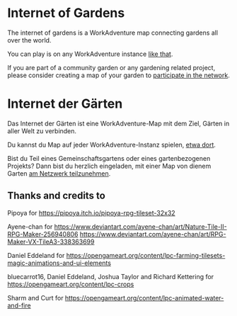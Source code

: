 # Internet of Gardens
The internet of gardens is a WorkAdventure map connecting gardens all over the world.

You can play is on any WorkAdventure instance [like that](https://play.workadventu.re/_/global/c0c0bird.github.io/internet-of-gardens/main.json).

If you are part of a community garden or any gardening related project, please consider creating a map of your garden to [participate in the network](https://c0c0bird.github.io/internet-of-gardens/docs/how-to-join).

# Internet der Gärten
Das Internet der Gärten ist eine WorkAdventure-Map mit dem Ziel, Gärten in aller Welt zu verbinden.

Du kannst du Map auf jeder WorkAdventure-Instanz spielen, [etwa dort](https://play.workadventu.re/_/global/c0c0bird.github.io/internet-of-gardens/main.json).

Bist du Teil eines Gemeinschaftsgartens oder eines gartenbezogenen Projekts? Dann bist du herzlich eingeladen, mit einer Map von dienem Garten [am Netzwerk teilzunehmen](https://c0c0bird.github.io/internet-of-gardens/docs/how-to-join).

## Thanks and credits to

Pipoya for
https://pipoya.itch.io/pipoya-rpg-tileset-32x32

Ayene-chan for
https://www.deviantart.com/ayene-chan/art/Nature-Tile-II-RPG-Maker-256940806
https://www.deviantart.com/ayene-chan/art/RPG-Maker-VX-TileA3-338363699

Daniel Eddeland for
https://opengameart.org/content/lpc-farming-tilesets-magic-animations-and-ui-elements

bluecarrot16, Daniel Eddeland, Joshua Taylor and Richard Kettering for
https://opengameart.org/content/lpc-crops

Sharm and Curt for
https://opengameart.org/content/lpc-animated-water-and-fire

